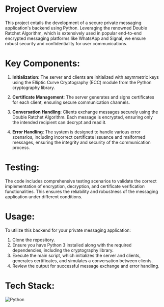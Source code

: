 #  Project Overview

This project entails the development of a secure private messaging application's backend using Python. Leveraging the renowned Double Ratchet Algorithm, which is extensively used in popular end-to-end encrypted messaging platforms like WhatsApp and Signal, we ensure robust security and confidentiality for user communications.

# Key Components:

1. **Initialization**: The server and clients are initialized with asymmetric keys using the Elliptic Curve Cryptography (ECC) module from the Python cryptography library.

2. **Certificate Management**: The server generates and signs certificates for each client, ensuring secure communication channels.

3. **Conversation Handling**: Clients exchange messages securely using the Double Ratchet Algorithm. Each message is encrypted, ensuring only the intended recipient can decrypt and read it.

4. **Error Handling**: The system is designed to handle various error scenarios, including incorrect certificate issuance and malformed messages, ensuring the integrity and security of the communication process.

# Testing:

The code includes comprehensive testing scenarios to validate the correct implementation of encryption, decryption, and certificate verification functionalities. This ensures the reliability and robustness of the messaging application under different conditions.

# Usage:

To utilize this backend for your private messaging application:

1. Clone the repository.
2. Ensure you have Python 3 installed along with the required dependencies, including the cryptography library.
3. Execute the main script, which initializes the server and clients, generates certificates, and simulates a conversation between clients.
4. Review the output for successful message exchange and error handling.

# Tech Stack:

![Python](https://img.shields.io/badge/python-%23000000.svg?style=for-the-badge&logo=python&logoColor=white)
